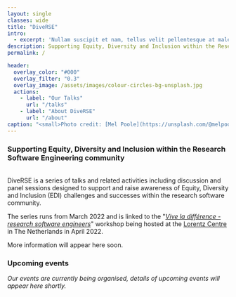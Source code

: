 ```yaml
---
layout: single
classes: wide
title: "DiveRSE"
intro: 
  - excerpt: 'Nullam suscipit et nam, tellus velit pellentesque at malesuada, enim eaque. Quis nulla, netus tempor in diam gravida tincidunt, *proin faucibus* voluptate felis id sollicitudin. Centered with `type="center"`'
description: Supporting Equity, Diversity and Inclusion within the Research Software Engineering community
permalink: /

header:
  overlay_color: "#000"
  overlay_filter: "0.3"
  overlay_image: /assets/images/colour-circles-bg-unsplash.jpg
  actions:
    - label: "Our Talks"
      url: "/talks"
    - label: "About DiveRSE"
      url: "/about"
caption: "<small>Photo credit: [Mel Poole](https://unsplash.com/@melpoole?utm_source=unsplash&utm_medium=referral&utm_content=creditCopyText) on [Unsplash](https://unsplash.com/)</small>"
---
```

### Supporting Equity, Diversity and Inclusion within the Research Software Engineering community
<br/>
DiveRSE is a series of talks and related activities including discussion and
panel sessions designed to support and raise awareness of Equity, Diversity and
Inclusion (EDI) challenges and successes within the research software
community.

The series runs from March 2022 and is linked to the "[_Vive la différence - research software
engineers_](https://www.researchsoft.org/events/2022-04/)" workshop being
hosted at the [Lorentz Centre](https://www.lorentzcenter.nl/about-us.html) in
The Netherlands in April 2022.

More information will appear here soon.

### Upcoming events

_Our events are currently being organised, details of upcoming events will
appear here shortly._

